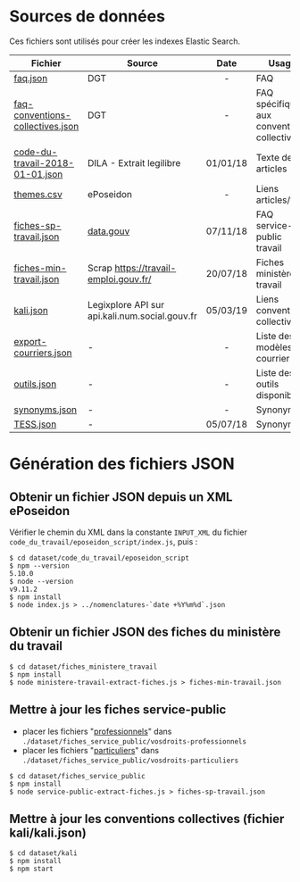 # Sources de données

Ces fichiers sont utilisés pour créer les indexes Elastic Search.

| Fichier                                                                              | Source                                                                                                                      |   Date   | Usage                                       |
| ------------------------------------------------------------------------------------ | --------------------------------------------------------------------------------------------------------------------------- | :------: | ------------------------------------------- |
| [faq.json](./faq.json)                                                               | DGT                                                                                                                         |    -     | FAQ                                         |
| [faq-conventions-collectives.json](./faq-conventions-collectives.json)               | DGT                                                                                                                         |    -     | FAQ spécifiques aux conventions collectives |
| [code-du-travail-2018-01-01.json](./code-du-travail/code-du-travail-2018-01-01.json) | DILA - Extrait legilibre                                                                                                    | 01/01/18 | Texte des articles                          |
| [themes.csv](./code-du-travail/themes.csv)                                           | ePoseidon                                                                                                                   |    -     | Liens articles/tags                         |
| [fiches-sp-travail.json](./fiches_service_public/fiches-sp-travail.json)             | [data.gouv](https://data.gouv.fr/fr/datasets/service-public-fr-guide-vos-droits-et-demarches-professionnels-entreprises/#_) | 07/11/18 | FAQ service-public travail                  |
| [fiches-min-travail.json](./fiches_ministere_travail/fiches-min-travail.json)        | Scrap https://travail-emploi.gouv.fr/                                                                                       | 20/07/18 | Fiches ministère du travail                 |
| [kali.json](./kali/kali.json)                                                        | Legixplore API sur api.kali.num.social.gouv.fr                                                                              | 05/03/19 | Liens conventions collectives               |
| [export-courriers.json](./export-courriers.json)                                     | -                                                                                                                           |    -     | Liste des modèles de courrier               |
| [outils.json](./outils.json)                                                         | -                                                                                                                           |    -     | Liste des outils disponibles                |
| [synonyms.json](./synonyms.json)                                                     | -                                                                                                                           |    -     | Synonymes                                   |
| [TESS.json](./thesaurus/TESS.json)                                                   | -                                                                                                                           | 05/07/18 | Synonymes                                   |

# Génération des fichiers JSON

## Obtenir un fichier JSON depuis un XML ePoseidon

Vérifier le chemin du XML dans la constante `INPUT_XML` du fichier `code_du_travail/eposeidon_script/index.js`, puis :

```
$ cd dataset/code_du_travail/eposeidon_script
$ npm --version
5.10.0
$ node --version
v9.11.2
$ npm install
$ node index.js > ../nomenclatures-`date +%Y%m%d`.json
```

## Obtenir un fichier JSON des fiches du ministère du travail

```
$ cd dataset/fiches_ministere_travail
$ npm install
$ node ministere-travail-extract-fiches.js > fiches-min-travail.json
```

## Mettre à jour les fiches service-public

- placer les fichiers "[professionnels](https://www.data.gouv.fr/fr/datasets/service-public-fr-guide-vos-droits-et-demarches-professionnels-entreprises/)" dans `./dataset/fiches_service_public/vosdroits-professionnels`
- placer les fichiers "[particuliers](https://www.data.gouv.fr/fr/datasets/service-public-fr-guide-vos-droits-et-demarches-particuliers/)" dans `./dataset/fiches_service_public/vosdroits-particuliers`

```
$ cd dataset/fiches_service_public
$ npm install
$ node service-public-extract-fiches.js > fiches-sp-travail.json
```

## Mettre à jour les conventions collectives (fichier kali/kali.json)

```
$ cd dataset/kali
$ npm install
$ npm start
```
